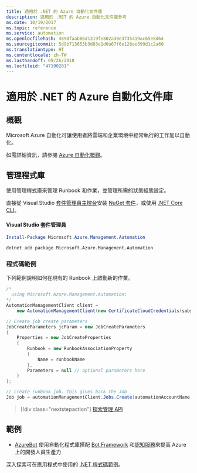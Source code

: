 ```yaml
---
title: 適用於 .NET 的 Azure 自動化文件庫
description: 適用於 .NET 的 Azure 自動化文件庫參考
ms.date: 10/19/2017
ms.topic: reference
ms.service: automation
ms.openlocfilehash: 4890faab86d1319fe802a30e3735419ac65e8d64
ms.sourcegitcommit: 5d9b713653b3d03e1d0a67f6e126ee399d1c2a60
ms.translationtype: HT
ms.contentlocale: zh-TW
ms.lasthandoff: 09/26/2018
ms.locfileid: "47190281"
---
```

# <a name="azure-automation-libraries-for-net"></a>適用於 .NET 的 Azure 自動化文件庫

## <a name="overview"></a>概觀

Microsoft Azure 自動化可讓使用者將雲端和企業環境中經常執行的工作加以自動化。 

如需詳細資訊，請參閱 [Azure 自動化概觀](/azure/automation/automation-intro)。

## <a name="management-library"></a>管理程式庫

使用管理程式庫來管理 Runbook 和作業，並管理所需的狀態組態設定。

直接從 Visual Studio [套件管理員主控台][PackageManager]安裝 [NuGet 套件](https://www.nuget.org/packages/Microsoft.Azure.Management.Automation)，或使用 [.NET Core CLI][DotNetCLI]。

#### <a name="visual-studio-package-manager"></a>Visual Studio 套件管理員

```powershell
Install-Package Microsoft.Azure.Management.Automation
```

```bash
dotnet add package Microsoft.Azure.Management.Automation
```

### <a name="code-example"></a>程式碼範例

下列範例說明如何在現有的 Runbook 上啟動新的作業。

```csharp
/*
  using Microsoft.Azure.Management.Automation;
*/
AutomationManagementClient client =
    new AutomationManagementClient(new CertificateCloudCredentials(subscriptionId, cert));

// Create job create parameters
JobCreateParameters jcParam = new JobCreateParameters
{
    Properties = new JobCreateProperties
    {
        Runbook = new RunbookAssociationProperty
        {
            Name = runbookName
        },
        Parameters = null // optional parameters here
    }
};

// create runbook job. This gives back the Job
Job job = automationManagementClient.Jobs.Create(automationAccountName, jcParam).Job;
```

> [!div class="nextstepaction"]
> [探索管理 API](/dotnet/api/overview/azure/automation/management)

## <a name="samples"></a>範例

* [AzureBot](https://github.com/Microsoft/AzureBot) 使用自動化程式庫搭配 [Bot Framework](https://docs.microsoft.com/bot-framework/) 和[認知服務](/cognitive-services)來提高 Azure 上的開發人員生產力

深入探索可在應用程式中使用的 [.NET 程式碼範例](https://azure.microsoft.com/resources/samples/?platform=dotnet)。

[PackageManager]: https://docs.microsoft.com/nuget/tools/package-manager-console
[DotNetCLI]: https://docs.microsoft.com/dotnet/core/tools/dotnet-add-package
